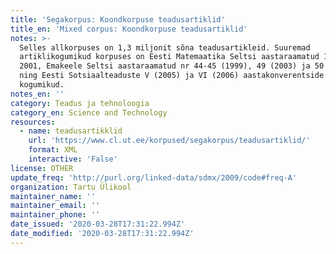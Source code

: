 ```yaml
---
title: 'Segakorpus: Koondkorpuse teadusartiklid'
title_en: 'Mixed corpus: Koondkorpuse teadusartiklid'
notes: >-
  Selles allkorpuses on 1,3 miljonit sõna teadusartikleid. Suuremad
  artiklikogumikud korpuses on Eesti Matemaatika Seltsi aastaraamatud 1997 ja
  2001, Emakeele Seltsi aastaraamatud nr 44-45 (1999), 49 (2003) ja 50 (2004)
  ning Eesti Sotsiaalteaduste V (2005) ja VI (2006) aastakonverentside
  kogumikud.
notes_en: ''
category: Teadus ja tehnoloogia
category_en: Science and Technology
resources:
  - name: teadusartikklid
    url: 'https://www.cl.ut.ee/korpused/segakorpus/teadusartiklid/'
    format: XML
    interactive: 'False'
license: OTHER
update_freq: 'http://purl.org/linked-data/sdmx/2009/code#freq-A'
organization: Tartu Ülikool
maintainer_name: ''
maintainer_email: ''
maintainer_phone: ''
date_issued: '2020-03-28T17:31:22.994Z'
date_modified: '2020-03-28T17:31:22.994Z'
---
```


